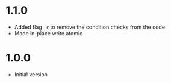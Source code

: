 1.1.0
=====
* Added flag `-r` to remove the condition checks from the code
* Made in-place write atomic

1.0.0
=====
* Initial version
